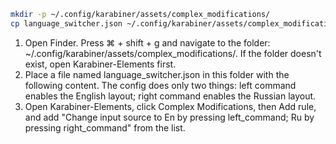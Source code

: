 ```bash
mkdir -p ~/.config/karabiner/assets/complex_modifications/
cp language_switcher.json ~/.config/karabiner/assets/complex_modifications/
```

1. Open Finder. Press ⌘ + shift + g and navigate to the folder: ~/.config/karabiner/assets/complex_modifications/. If the folder doesn't exist, open Karabiner-Elements first.
2. Place a file named language_switcher.json in this folder with the following content. The config does only two things: left command enables the English layout; right command enables the Russian layout.
3. Open Karabiner-Elements, click Complex Modifications, then Add rule, and add "Change input source to En by pressing left_command; Ru by pressing right_command" from the list.
